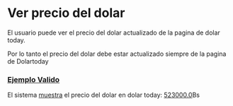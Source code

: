 # Ver precio del dolar

El usuario puede ver el precio del dolar actualizado de la pagina de dolar today.

Por lo tanto el precio del dolar debe estar actualizado siempre de la pagina
de Dolartoday

### [Ejemplo Valido](- "basic")

El sistema [muestra](- "#result=getDollarPrice()") el precio del dolar en 
dolar today: [523000.0](- "?=#result")Bs 
